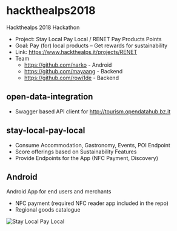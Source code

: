 # hackthealps2018
Hackthealps 2018 Hackathon
* Project: Stay Local Pay Local / RENET Pay Products Points
* Goal: Pay (for) local products – Get rewards for sustainability
* Link: https://www.hackthealps.it/projects/RENET
* Team
  * https://github.com/narko - Android
  * https://github.com/mayaang - Backend
  * https://github.com/rowi1de - Backend

## open-data-integration
* Swagger based API client for http://tourism.opendatahub.bz.it

## stay-local-pay-local
* Consume Accommodation, Gastronomy, Events, POI Endpoint
* Score offerings based on Sustainability Features
* Provide Endpoints for the App (NFC Payment, Discovery)

## Android
Android App for end users and merchants
* NFC payment (required NFC reader app included in the repo)
* Regional goods catalogue

![Stay Local Pay Local](https://github.com/rowi1de/hackthealps2018/blob/master/paylocal.gif  "Stay Local Pay Local")
